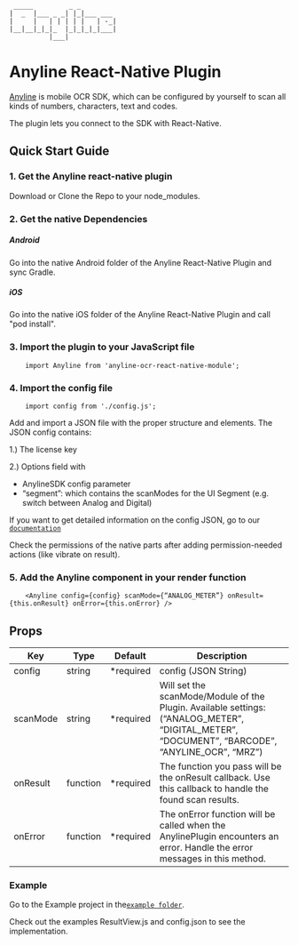 	 _____         _ _         
	|  _  |___ _ _| |_|___ ___ 
	|     |   | | | | |   | -_|
	|__|__|_|_|_  |_|_|_|_|___|
	          |___|            
	          
# Anyline React-Native Plugin

[Anyline](https://www.anyline.io) is mobile OCR SDK, which can be configured by yourself to scan all kinds of numbers, characters, text and codes. 

The plugin lets you connect to the SDK with React-Native.
	             
## Quick Start Guide

### 1. Get the Anyline react-native plugin

Download or Clone the Repo to your node_modules.

### 2. Get the native Dependencies

##### Android
Go into the native Android folder of the Anyline React-Native Plugin and sync Gradle.

##### iOS
Go into the native iOS folder of the Anyline React-Native Plugin and call "pod install".


### 3. Import the plugin to your JavaScript file

```
    import Anyline from 'anyline-ocr-react-native-module';
```
### 4. Import the config file
```
    import config from './config.js';
```
Add and import a JSON file with the proper structure and elements. The JSON config contains: 

1.) The license key 

2.) Options field with
-	AnylineSDK config parameter
-	“segment”: which contains the scanModes for the UI Segment (e.g. switch between Analog and Digital)

If you want to get detailed information on the config JSON, go to our [`documentation`](https://documentation.anyline.io/toc/view_configuration/index.html)

Check the permissions of the native parts after adding permission-needed actions (like vibrate on result).

### 5. Add the Anyline component in your render function
```
	<Anyline config={config} scanMode={“ANALOG_METER”} onResult={this.onResult} onError={this.onError} />
```
## Props

| Key | Type | Default | Description |
| --- | --- | --- | --- |
| config | string | \*required | config (JSON String)|
| scanMode | string |  \*required  | Will set the scanMode/Module of the Plugin. Available settings: (“ANALOG_METER”, “DIGITAL_METER”, “DOCUMENT”, “BARCODE”, “ANYLINE_OCR”, “MRZ”)|
| onResult | function | \*required | The function you pass will be the onResult callback. Use this callback to handle the found scan results. |
| onError | function |  \*required  | The onError function will be called when the AnylinePlugin encounters an error. Handle the error messages in this method. |


			
### Example ###

Go to the Example project in the[`example folder`](https://github.com/Anyline/anyline-ocr-react-native-module/tree/master/example/Anyline).

Check out the examples ResultView.js and config.json to see the implementation.
